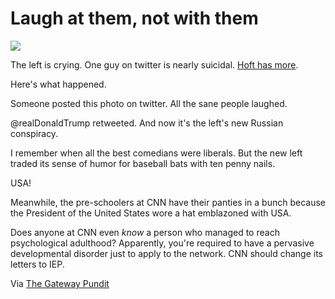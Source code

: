 # Laugh at them, not with them

![](https://hennessysview.com/wp-content/uploads/2017/09/img_0280-1.jpg)

The left is crying. One guy on twitter is nearly suicidal. [Hoft has more](http://www.thegatewaypundit.com/2017/09/trump-trolls-hillary-clintons-book-launch-liberals-wet/).

Here's what happened.

Someone posted this photo on twitter. All the sane people laughed.

@realDonaldTrump retweeted. And now it's the left's new Russian conspiracy.

I remember when all the best comedians were liberals. But the new left traded its sense of humor for baseball bats with ten penny nails.

USA!

Meanwhile, the pre-schoolers at CNN have their panties in a bunch because the President of the United States wore a hat emblazoned with USA.

Does anyone at CNN even _know_ a person who managed to reach psychological adulthood? Apparently, you're required to have a pervasive developmental disorder just to apply to the network. CNN should change its letters to IEP.

Via [The Gateway Pundit](http://www.thegatewaypundit.com/2017/09/fakenews-cnn-says-trump-wrong-wear-usa-hat-texas-unethical/)